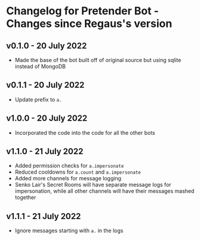 # Changelog for Pretender Bot - Changes since Regaus's version

## v0.1.0 - 20 July 2022
- Made the base of the bot built off of original source but using sqlite instead of MongoDB

## v0.1.1 - 20 July 2022
- Update prefix to `a.`

## v1.0.0 - 20 July 2022
- Incorporated the code into the code for all the other bots

## v1.1.0 - 21 July 2022
- Added permission checks for `a.impersonate`
- Reduced cooldowns for `a.count` and `a.impersonate`
- Added more channels for message logging
- Senko Lair's Secret Rooms will have separate message logs for impersonation, while all other channels will have their messages mashed together

## v1.1.1 - 21 July 2022
- Ignore messages starting with `a.` in the logs